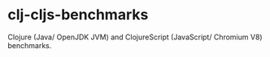 # clj-cljs-benchmarks
Clojure (Java/ OpenJDK JVM) and ClojureScript (JavaScript/ Chromium V8) benchmarks.
